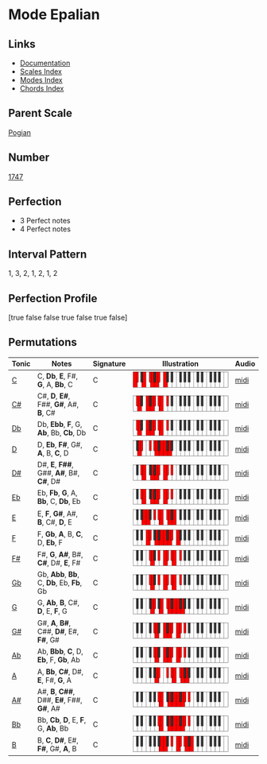 # Mode Epalian

## Links

- [Documentation](index.md)
- [Scales Index](Scales.md)
- [Modes Index](Modes.md)
- [Chords Index](Chords.md)

## Parent Scale

[Pogian](ScalePogian.md)

## Number

[1747](https://ianring.com/musictheory/scales/1747)

## Perfection

- 3 Perfect notes
- 4 Perfect notes

## Interval Pattern

1, 3, 2, 1, 2, 1, 2

## Perfection Profile

[true false false true false true false]

## Permutations

| Tonic | Notes | Signature | Illustration | Audio |
|-------|-------|-----------|--------------|-------|
| [C](ModeCNaturalEpalian.md) | C, **Db**, **E**, F#, **G**, A, **Bb**, C | C | ![CNaturalEpalian](ModeCNaturalEpalian.png) | [midi](https://github.com/edipermadi/music/blob/main/docs/ModeCNaturalEpalian.mid?raw=true) |
| [C#](ModeCSharpEpalian.md) | C#, **D**, **E#**, F##, **G#**, A#, **B**, C# | C | ![CSharpEpalian](ModeCSharpEpalian.png) | [midi](https://github.com/edipermadi/music/blob/main/docs/ModeCSharpEpalian.mid?raw=true) |
| [Db](ModeDFlatEpalian.md) | Db, **Ebb**, **F**, G, **Ab**, Bb, **Cb**, Db | C | ![DFlatEpalian](ModeDFlatEpalian.png) | [midi](https://github.com/edipermadi/music/blob/main/docs/ModeDFlatEpalian.mid?raw=true) |
| [D](ModeDNaturalEpalian.md) | D, **Eb**, **F#**, G#, **A**, B, **C**, D | C | ![DNaturalEpalian](ModeDNaturalEpalian.png) | [midi](https://github.com/edipermadi/music/blob/main/docs/ModeDNaturalEpalian.mid?raw=true) |
| [D#](ModeDSharpEpalian.md) | D#, **E**, **F##**, G##, **A#**, B#, **C#**, D# | C | ![DSharpEpalian](ModeDSharpEpalian.png) | [midi](https://github.com/edipermadi/music/blob/main/docs/ModeDSharpEpalian.mid?raw=true) |
| [Eb](ModeEFlatEpalian.md) | Eb, **Fb**, **G**, A, **Bb**, C, **Db**, Eb | C | ![EFlatEpalian](ModeEFlatEpalian.png) | [midi](https://github.com/edipermadi/music/blob/main/docs/ModeEFlatEpalian.mid?raw=true) |
| [E](ModeENaturalEpalian.md) | E, **F**, **G#**, A#, **B**, C#, **D**, E | C | ![ENaturalEpalian](ModeENaturalEpalian.png) | [midi](https://github.com/edipermadi/music/blob/main/docs/ModeENaturalEpalian.mid?raw=true) |
| [F](ModeFNaturalEpalian.md) | F, **Gb**, **A**, B, **C**, D, **Eb**, F | C | ![FNaturalEpalian](ModeFNaturalEpalian.png) | [midi](https://github.com/edipermadi/music/blob/main/docs/ModeFNaturalEpalian.mid?raw=true) |
| [F#](ModeFSharpEpalian.md) | F#, **G**, **A#**, B#, **C#**, D#, **E**, F# | C | ![FSharpEpalian](ModeFSharpEpalian.png) | [midi](https://github.com/edipermadi/music/blob/main/docs/ModeFSharpEpalian.mid?raw=true) |
| [Gb](ModeGFlatEpalian.md) | Gb, **Abb**, **Bb**, C, **Db**, Eb, **Fb**, Gb | C | ![GFlatEpalian](ModeGFlatEpalian.png) | [midi](https://github.com/edipermadi/music/blob/main/docs/ModeGFlatEpalian.mid?raw=true) |
| [G](ModeGNaturalEpalian.md) | G, **Ab**, **B**, C#, **D**, E, **F**, G | C | ![GNaturalEpalian](ModeGNaturalEpalian.png) | [midi](https://github.com/edipermadi/music/blob/main/docs/ModeGNaturalEpalian.mid?raw=true) |
| [G#](ModeGSharpEpalian.md) | G#, **A**, **B#**, C##, **D#**, E#, **F#**, G# | C | ![GSharpEpalian](ModeGSharpEpalian.png) | [midi](https://github.com/edipermadi/music/blob/main/docs/ModeGSharpEpalian.mid?raw=true) |
| [Ab](ModeAFlatEpalian.md) | Ab, **Bbb**, **C**, D, **Eb**, F, **Gb**, Ab | C | ![AFlatEpalian](ModeAFlatEpalian.png) | [midi](https://github.com/edipermadi/music/blob/main/docs/ModeAFlatEpalian.mid?raw=true) |
| [A](ModeANaturalEpalian.md) | A, **Bb**, **C#**, D#, **E**, F#, **G**, A | C | ![ANaturalEpalian](ModeANaturalEpalian.png) | [midi](https://github.com/edipermadi/music/blob/main/docs/ModeANaturalEpalian.mid?raw=true) |
| [A#](ModeASharpEpalian.md) | A#, **B**, **C##**, D##, **E#**, F##, **G#**, A# | C | ![ASharpEpalian](ModeASharpEpalian.png) | [midi](https://github.com/edipermadi/music/blob/main/docs/ModeASharpEpalian.mid?raw=true) |
| [Bb](ModeBFlatEpalian.md) | Bb, **Cb**, **D**, E, **F**, G, **Ab**, Bb | C | ![BFlatEpalian](ModeBFlatEpalian.png) | [midi](https://github.com/edipermadi/music/blob/main/docs/ModeBFlatEpalian.mid?raw=true) |
| [B](ModeBNaturalEpalian.md) | B, **C**, **D#**, E#, **F#**, G#, **A**, B | C | ![BNaturalEpalian](ModeBNaturalEpalian.png) | [midi](https://github.com/edipermadi/music/blob/main/docs/ModeBNaturalEpalian.mid?raw=true) |
